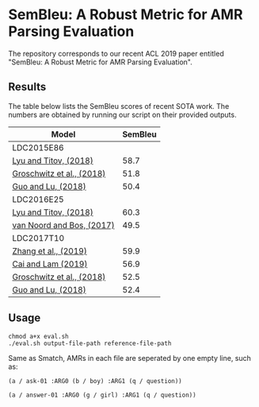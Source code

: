 # SemBleu: A Robust Metric for AMR Parsing Evaluation

The repository corresponds to our recent ACL 2019 paper entitled "SemBleu: A Robust Metric for AMR Parsing Evaluation".

## Results

The table below lists the SemBleu scores of recent SOTA work. The numbers are obtained by running our script on their provided outputs.

| Model | SemBleu |
|---|---|
| LDC2015E86 ||
| [Lyu and Titov, (2018)](https://www.aclweb.org/anthology/P18-1037) | 58.7 |
| [Groschwitz et al., (2018)](https://www.aclweb.org/anthology/P18-1170) | 51.8 |
| [Guo and Lu, (2018)](https://www.aclweb.org/anthology/D18-1198) | 50.4 |
| LDC2016E25 ||
| [Lyu and Titov, (2018)](https://www.aclweb.org/anthology/P18-1037) | 60.3 |
| [van Noord and Bos, (2017)](https://arxiv.org/abs/1705.09980) | 49.5 |
| LDC2017T10 ||
| [Zhang et al., (2019)](https://www.aclweb.org/anthology/P19-1009) | 59.9 |
| [Cai and Lam (2019)]() | 56.9 |
| [Groschwitz et al., (2018)](https://www.aclweb.org/anthology/P18-1170) | 52.5 |
| [Guo and Lu, (2018)](https://www.aclweb.org/anthology/D18-1198) | 52.4 |

## Usage

```
chmod a+x eval.sh
./eval.sh output-file-path reference-file-path
```

Same as Smatch, AMRs in each file are seperated by one empty line, such as:

```
(a / ask-01 :ARG0 (b / boy) :ARG1 (q / question))

(a / answer-01 :ARG0 (g / girl) :ARG1 (q / question))

```
